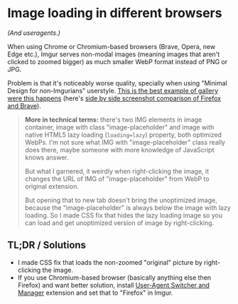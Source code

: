 # Image loading in different browsers
*(And useragents.)*

When using Chrome or Chromium-based browsers (Brave, Opera, new Edge etc.), Imgur serves non-modal images (meaning images that aren't clicked to zoomed bigger) as much smaller WebP format instead of PNG or JPG.

Problem is that it's noticeably worse quality, specially when using "Minimal Design for non-Imgurians" userstyle. [This is the best example of gallery were this happens](https://imgur.com/gallery/ku9zlNu) (here's [side by side screenshot comparison of Firefox and Brave](../../../raw/master/Imgur%20-%20Minimal%20Design%20for%20non-Imgurians/quality_example.jpg)).

> **More in technical terms:** there's two IMG elements in image container, image with class "image-placeholder" and image with native HTML5 lazy loading (`loading=lazy`) property, both optimized WebPs. I'm not sure what IMG with "image-placeholder" class really does there, maybe someone with more knowledge of JavaScript knows answer.
> 
> But what I garnered, it weirdly when right-clicking the image, it changes the URL of IMG of "image-placeholder" from WebP to original extension.
> 
> But opening that to new tab doesn't bring the unoptimized image, because the "image-placeholder" is always below the image with lazy loading. So I made CSS fix that hides the lazy loading image so you can load and get unoptimized version of image by right-clicking.

## TL;DR / Solutions

- I made CSS fix that loads the non-zoomed "original" picture by right-clicking the image.
- If you use Chromium-based browser (basically anything else then Firefox) and want better solution, install [User-Agent Switcher and Manager](https://chrome.google.com/webstore/detail/user-agent-switcher-and-m/bhchdcejhohfmigjafbampogmaanbfkg) extension and set that to "Firefox" in Imgur.